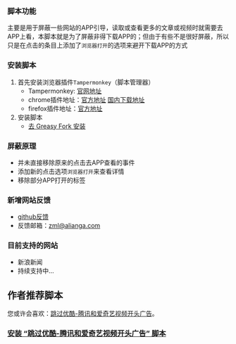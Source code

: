 
### 脚本功能
主要是用于屏蔽一些网站的APP引导，读取或查看更多的文章或视频时就需要去APP上看，本脚本就是为了屏蔽非得下载APP的；但由于有些不是很好屏蔽，所以只是在点击的条目上添加了`浏览器打开`的选项来避开下载APP的方式
### 安装脚本
1. 首先安装浏览器插件`Tampermonkey`（脚本管理器）
    * Tampermonkey: [官网地址](https://www.tampermonkey.net/index.php)
    * chrome插件地址：[官方地址](https://chrome.google.com/webstore/detail/tampermonkey/dhdgffkkebhmkfjojejmpbldmpobfkfo) [国内下载地址](https://zml2015.lanzous.com/b07a4yidc)
    * firefox插件地址：[官方地址](https://addons.mozilla.org/zh-CN/firefox/addon/tampermonkey/?utm_source=addons.mozilla.org&utm_medium=referral&utm_content=search)
2. 安装脚本
    * [去 Greasy Fork 安装](https://greasyfork.org/zh-CN/scripts/414010-阅读全文)
### 屏蔽原理
* 并未直接移除原来的点击去APP查看的事件
* 添加新的点击选项`浏览器打开`来查看详情
* 移除部分APP打开的标签

### 新增网站反馈 
* [github反馈](https://github.com/zhengmingliang/monkeyScripts/issues/new?assignees=zhengmingliang&labels=help+wanted&template=support-read-all-template.md&title=)
* 反馈邮箱：zml@alianga.com

### 目前支持的网站
* 新浪新闻
* 持续支持中...

## 作者推荐脚本
您或许会喜欢：[跳过优酷-腾讯和爱奇艺视频开头广告](https://greasyfork.org/zh-CN/scripts/415781-跳过优酷-腾讯和爱奇艺视频开头广告/code/跳过优酷-腾讯和爱奇艺视频开头广告.user.js)。
### [安装 “跳过优酷-腾讯和爱奇艺视频开头广告” 脚本](https://greasyfork.org/zh-CN/scripts/415781-跳过优酷-腾讯和爱奇艺视频开头广告/code/跳过优酷-腾讯和爱奇艺视频开头广告.user.js)